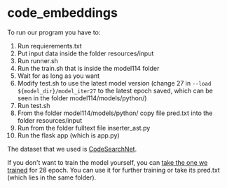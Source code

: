 # code_embeddings

To run our program you have to:
1) Run requierements.txt
2) Put input data inside the folder resources/input
3) Run runner.sh
4) Run the train.sh that is inside the model114 folder
5) Wait for as long as you want
6) Modify test.sh to use the latest model version (change 27 in ```--load ${model_dir}/model_iter27``` to the latest epoch saved, which can be seen in the folder model114/models/python/)
7) Run test.sh
8) From the folder model114/models/python/ copy file pred.txt into the folder resources/input
9) Run from the folder fulltext file inserter_ast.py
10) Run the flask app (which is app.py)

The dataset that we used is [CodeSearchNet](https://github.com/github/CodeSearchNet).

If you don't want to train the model yourself, you can [take the one we trained](https://drive.google.com/file/d/15s7_QcD8FB2bhjuf0KX7ptpk5iLeMKDI/view?usp=sharing) for 28 epoch. You can use it for further training or take its pred.txt (which lies in the same folder).
